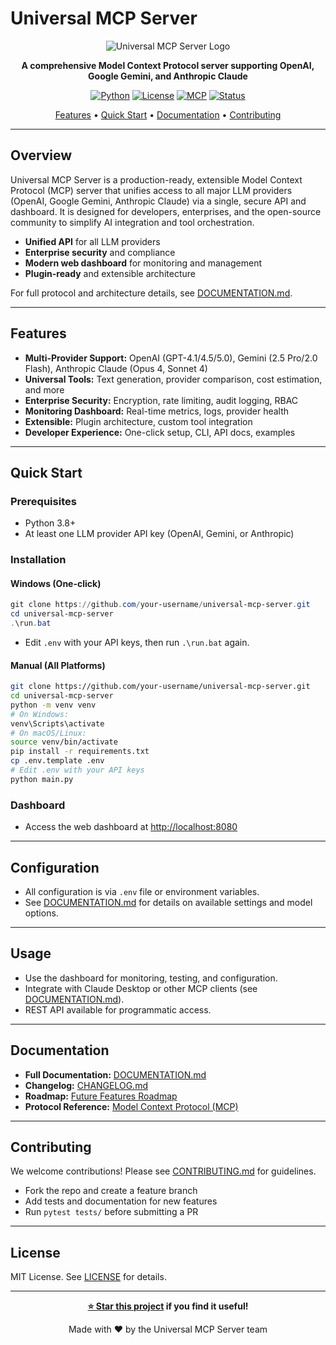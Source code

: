 # Universal MCP Server

<div align="center">

![Universal MCP Server Logo](https://img.shields.io/badge/Universal-MCP%20Server-blue?style=for-the-badge&logo=network-wired)

**A comprehensive Model Context Protocol server supporting OpenAI, Google Gemini, and Anthropic Claude**

[![Python](https://img.shields.io/badge/Python-3.8+-blue.svg)](https://python.org)
[![License](https://img.shields.io/badge/License-MIT-green.svg)](LICENSE)
[![MCP](https://img.shields.io/badge/MCP-Protocol%201.0-purple.svg)](https://modelcontextprotocol.io)
[![Status](https://img.shields.io/badge/Status-Ready%20for%20Production-green.svg)]()

[Features](#features) • [Quick Start](#quick-start) • [Documentation](#documentation) • [Contributing](#contributing)

</div>

---

## Overview

Universal MCP Server is a production-ready, extensible Model Context Protocol (MCP) server that unifies access to all major LLM providers (OpenAI, Google Gemini, Anthropic Claude) via a single, secure API and dashboard. It is designed for developers, enterprises, and the open-source community to simplify AI integration and tool orchestration.

- **Unified API** for all LLM providers
- **Enterprise security** and compliance
- **Modern web dashboard** for monitoring and management
- **Plugin-ready** and extensible architecture

For full protocol and architecture details, see [DOCUMENTATION.md](DOCUMENTATION.md).

---

## Features

- **Multi-Provider Support:** OpenAI (GPT-4.1/4.5/5.0), Gemini (2.5 Pro/2.0 Flash), Anthropic Claude (Opus 4, Sonnet 4)
- **Universal Tools:** Text generation, provider comparison, cost estimation, and more
- **Enterprise Security:** Encryption, rate limiting, audit logging, RBAC
- **Monitoring Dashboard:** Real-time metrics, logs, provider health
- **Extensible:** Plugin architecture, custom tool integration
- **Developer Experience:** One-click setup, CLI, API docs, examples

---

## Quick Start

### Prerequisites

- Python 3.8+
- At least one LLM provider API key (OpenAI, Gemini, or Anthropic)

### Installation

#### Windows (One-click)

```powershell
git clone https://github.com/your-username/universal-mcp-server.git
cd universal-mcp-server
.\run.bat
```
- Edit `.env` with your API keys, then run `.\run.bat` again.

#### Manual (All Platforms)

```bash
git clone https://github.com/your-username/universal-mcp-server.git
cd universal-mcp-server
python -m venv venv
# On Windows:
venv\Scripts\activate
# On macOS/Linux:
source venv/bin/activate
pip install -r requirements.txt
cp .env.template .env
# Edit .env with your API keys
python main.py
```

### Dashboard

- Access the web dashboard at [http://localhost:8080](http://localhost:8080)

---

## Configuration

- All configuration is via `.env` file or environment variables.
- See [DOCUMENTATION.md](DOCUMENTATION.md#configuration) for details on available settings and model options.

---

## Usage

- Use the dashboard for monitoring, testing, and configuration.
- Integrate with Claude Desktop or other MCP clients (see [DOCUMENTATION.md](DOCUMENTATION.md#integration-strategy)).
- REST API available for programmatic access.

---

## Documentation

- **Full Documentation:** [DOCUMENTATION.md](DOCUMENTATION.md)
- **Changelog:** [CHANGELOG.md](CHANGELOG.md)
- **Roadmap:** [Future Features Roadmap](DOCUMENTATION.md#future-features-roadmap)
- **Protocol Reference:** [Model Context Protocol (MCP)](DOCUMENTATION.md#model-context-protocol-mcp)

---

## Contributing

We welcome contributions! Please see [CONTRIBUTING.md](CONTRIBUTING.md) for guidelines.

- Fork the repo and create a feature branch
- Add tests and documentation for new features
- Run `pytest tests/` before submitting a PR

---

## License

MIT License. See [LICENSE](LICENSE) for details.

---

<div align="center">

**[⭐ Star this project](https://github.com/your-username/universal-mcp-server) if you find it useful!**

Made with ❤️ by the Universal MCP Server team

</div>
